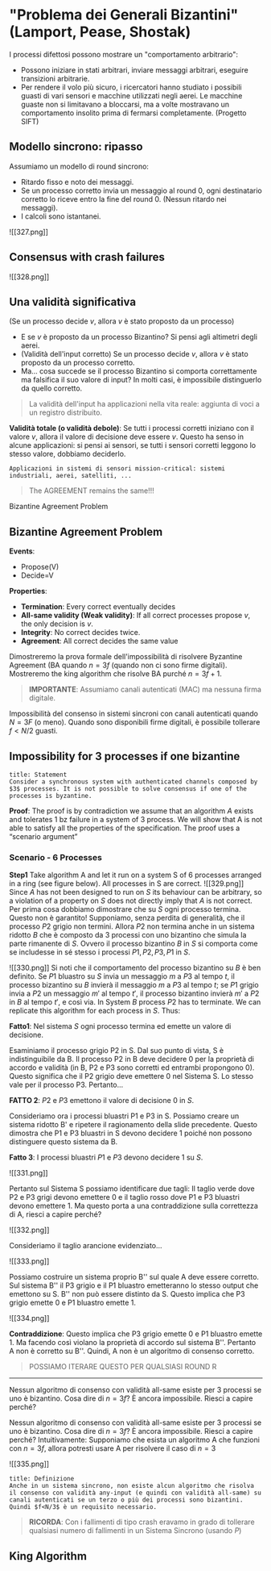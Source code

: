 # "Problema dei Generali Bizantini" (Lamport, Pease, Shostak)

I processi difettosi possono mostrare un "comportamento arbitrario":  
- Possono iniziare in stati arbitrari, inviare messaggi arbitrari, eseguire transizioni arbitrarie.  
- Per rendere il volo più sicuro, i ricercatori hanno studiato i possibili guasti di vari sensori e macchine utilizzati negli aerei. Le macchine guaste non si limitavano a bloccarsi, ma a volte mostravano un comportamento insolito prima di fermarsi completamente. (Progetto SIFT)  

## **Modello sincrono: ripasso**  
Assumiamo un modello di round sincrono:  
- Ritardo fisso e noto dei messaggi.  
- Se un processo corretto invia un messaggio al round $0$, ogni destinatario corretto lo riceve entro la fine del round $0$. (Nessun ritardo nei messaggi).  
- I calcoli sono istantanei.  

![[327.png]]  
## Consensus with crash failures
![[328.png]]  

## **Una validità significativa**  
(Se un processo decide $v$, allora $v$ è stato proposto da un processo)  
- E se $v$ è proposto da un processo Bizantino? Si pensi agli altimetri degli aerei.  
- (Validità dell'input corretto) Se un processo decide $v$, allora $v$ è stato proposto da un processo corretto.  
- Ma... cosa succede se il processo Bizantino si comporta correttamente ma falsifica il suo valore di input? In molti casi, è impossibile distinguerlo da quello corretto.  

> La validità dell'input ha applicazioni nella vita reale: aggiunta di voci a un registro distribuito.  

**Validità totale (o validità debole)**: Se tutti i processi corretti iniziano con il valore $v$, allora il valore di decisione deve essere $v$. Questo ha senso in alcune applicazioni: si pensi ai sensori, se tutti i sensori corretti leggono lo stesso valore, dobbiamo deciderlo.  

```ad-example  
Applicazioni in sistemi di sensori mission-critical: sistemi industriali, aerei, satelliti, ...  
```

>The AGREEMENT remains the same!!!

Bizantine Agreement Problem

## Bizantine Agreement Problem
**Events**: 
- Propose(V) 
- Decide=V 

**Properties**: 
- **Termination**: Every correct eventually decides 
- **All-same validity (Weak validity)**: If all correct processes propose $v$, the only decision is $v$. 
- **Integrity**: No correct decides twice. 
- **Agreement**: All correct decides the same value

Dimostreremo la prova formale dell'impossibilità di risolvere Byzantine Agreement (BA quando $n=3f$ (quando non ci sono firme digitali). Mostreremo the king algorithm che risolve BA purché $n=3f+1$.  

> **IMPORTANTE**: Assumiamo canali autenticati (MAC) ma nessuna firma digitale.  

Impossibilità del consenso in sistemi sincroni con canali autenticati quando $N=3F$ (o meno). Quando sono disponibili firme digitali, è possibile tollerare $f < N/2$ guasti.


## Impossibility for $3$ processes if one bizantine
```ad-summary
title: Statement
Consider a synchronous system with authenticated channels composed by $3$ processes. It is not possible to solve consensus if one of the processes is byzantine.

```

**Proof**: The proof is by contradiction we assume that an algorithm $A$ exists and tolerates 1 bz failure in a system of 3 process. We will show that A is not able to satisfy all the properties of the specification. The proof uses a “scenario argument”


### Scenario - 6 Processes

**Step1**
Take algorithm A and let it run on a system S of 6 processes arranged in a ring (see figure below). All processes in S are correct.
![[329.png]]
Since $A$ has not been designed to run on $S$ its behaviour can be arbitrary, so a violation of a property on $S$ does not directly imply that $A$ is not correct. 
Per prima cosa dobbiamo dimostrare che su $S$ ogni processo termina. Questo non è garantito! Supponiamo, senza perdita di generalità, che il processo $P2$ grigio non termini.
Allora $P2$ non termina anche in un sistema ridotto $B$ che è composto da $3$ processi con uno bizantino che simula la parte rimanente di $S$. Ovvero il processo bizantino $B$ in $S$ si comporta come se includesse in sé stesso i processi $P1, P2, P3, P1$ in $S$.

![[330.png]]
Si noti che il comportamento del processo bizantino su $B$ è ben definito. Se $P1$ bluastro su $S$ invia un messaggio $m$ a $P3$ al tempo $t$, il processo bizantino su $B$ invierà il messaggio $m$ a $P3$ al tempo $t$; se $P1$ grigio invia a $P2$ un messaggio $m'$ al tempo $t'$, il processo bizantino invierà $m'$ a $P2$ in $B$ al tempo $t'$, e così via. In System $B$ process $P2$ has to terminate. We can replicate this algorithm for each process in $S$. Thus:

**Fatto1**: Nel sistema $S$ ogni processo termina ed emette un valore di decisione.

Esaminiamo il processo grigio P2 in S. Dal suo punto di vista, S è indistinguibile da B. Il processo P2 in B deve decidere 0 per la proprietà di accordo e validità (in B, P2 e P3 sono corretti ed entrambi propongono 0). Questo significa che il P2 grigio deve emettere 0 nel Sistema S. Lo stesso vale per il processo P3. Pertanto...

**FATTO 2**: $P2$ e $P3$ emettono il valore di decisione $0$ in $S$.

Consideriamo ora i processi bluastri P1 e P3 in S. Possiamo creare un sistema ridotto B' e ripetere il ragionamento della slide precedente. Questo dimostra che P1 e P3 bluastri in S devono decidere 1 poiché non possono distinguere questo sistema da B.

**Fatto 3**: I processi bluastri $P1$ e $P3$ devono decidere $1$ su $S$.

![[331.png]]

Pertanto sul Sistema S possiamo identificare due tagli: Il taglio verde dove P2 e P3 grigi devono emettere 0 e il taglio rosso dove P1 e P3 bluastri devono emettere 1. Ma questo porta a una contraddizione sulla correttezza di A, riesci a capire perché?

![[332.png]]

Consideriamo il taglio arancione evidenziato...

![[333.png]]

Possiamo costruire un sistema proprio B'' sul quale A deve essere corretto. Sul sistema B'' il P3 grigio e il P1 bluastro emetteranno lo stesso output che emettono su S. B'' non può essere distinto da S. Questo implica che P3 grigio emette 0 e P1 bluastro emette 1.

![[334.png]]

**Contraddizione**: Questo implica che P3 grigio emette 0 e P1 bluastro emette 1. Ma facendo così violano la proprietà di accordo sul sistema B''. Pertanto A non è corretto su B''. Quindi, A non è un algoritmo di consenso corretto.

> POSSIAMO ITERARE QUESTO PER QUALSIASI ROUND R

----

Nessun algoritmo di consenso con validità all-same esiste per $3$ processi se uno è bizantino. Cosa dire di $n=3f$? È ancora impossibile. Riesci a capire perché?

Nessun algoritmo di consenso con validità all-same esiste per $3$ processi se uno è bizantino. Cosa dire di $n=3f$? È ancora impossibile. Riesci a capire perché? Intuitivamente: Supponiamo che esista un algoritmo A che funzioni con $n=3f$, allora potresti usare A per risolvere il caso di $n=3$

![[335.png]]

```ad-abstract
title: Definizione
Anche in un sistema sincrono, non esiste alcun algoritmo che risolva il consenso con validità any-input (e quindi con validità all-same) su canali autenticati se un terzo o più dei processi sono bizantini. Quindi $f<N/3$ è un requisito necessario.
```

>**RICORDA**: Con i fallimenti di tipo crash eravamo in grado di tollerare qualsiasi numero di fallimenti in un Sistema Sincrono (usando $P$)

## King Algorithm
